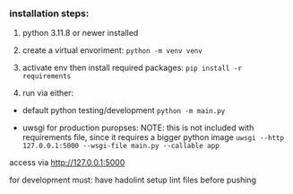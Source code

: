 ### installation steps:

1. python 3.11.8 or newer installed

2. create a virtual envoriment: `python -m venv venv`

3. activate env then install required packages:
   `pip install -r requirements`

4. run via either:

- default python testing/development `python -m main.py`

- uwsgi for production puropses:
  NOTE: this is not included with requirements file, since it requires a bigger python image
  `uwsgi --http 127.0.0.1:5000 --wsgi-file main.py --callable app`

access via http://127.0.0.1:5000

for development must:
have hadolint setup
lint files before pushing
